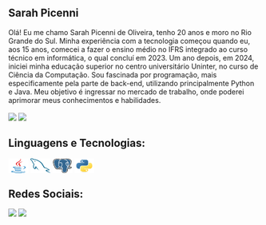 <h2>Sarah Picenni</h2>
Olá! Eu me chamo Sarah Picenni de Oliveira, tenho 20 anos e moro no Rio Grande do Sul. Minha experiência com a tecnologia começou quando eu, aos 15 anos, comecei a fazer o ensino médio no IFRS integrado ao curso técnico em informática, o qual concluí em 2023. Um ano depois, em 2024, iniciei minha educação superior no centro universitário Uninter, no curso de Ciência da Computação. Sou fascinada por programação, mais especificamente pela parte de back-end, utilizando principalmente Python e Java. Meu objetivo é ingressar no mercado de trabalho, onde poderei aprimorar meus conhecimentos e habilidades.
<br><br>

<div>
  <img height="180em" src="https://github-readme-stats.vercel.app/api?username=sapicenn&show_icons=true&theme=bear&include_all_commits=true&count_private=true"/>
  <img height="180em" src="https://github-readme-stats.vercel.app/api/top-langs/?username=sapicenn&layout=compact&langs_count=16&theme=bear"/>
</div>

<div>
  <h2>Linguagens e Tecnologias:</h2>
  <img align="center" height="30" width="40" alt="java-icon" src="https://raw.githubusercontent.com/devicons/devicon/master/icons/java/java-original.svg">
  <img align="center" height="30" width="40" alt="mysql-icon" src="https://raw.githubusercontent.com/devicons/devicon/master/icons/mysql/mysql-original.svg">
  <img align="center" height="30" width="40" alt="postgresql-icon" src="https://raw.githubusercontent.com/devicons/devicon/master/icons/postgresql/postgresql-original.svg">
  <img align="center" height="30" width="40" alt="python-icon" src="https://raw.githubusercontent.com/devicons/devicon/master/icons/python/python-original.svg">
</div>

<div><h2>Redes Sociais:</h2>
  <a href = "mailto:sarinhapicennideoliveira@gmail.com"><img src="https://img.shields.io/badge/-Gmail-%23333?style=for-the-badge&logo=gmail&logoColor=white" target="_blank"></a>
  <a href="www.linkedin.com/in/sarah-picenni-1783a4236" target="_blank"><img src="https://img.shields.io/badge/-LinkedIn-%230077B5?style=for-the-badge&logo=linkedin&logoColor=white" target="_blank"></a>
  </div>
